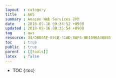 ```yaml
---
layout  : category
title   : AWS
summary : Amazon Web Services 관련
date    : 2018-09-16 09:34:52 +0900
updated : 2018-09-16 09:35:54 +0900
tag     : aws
resource: 34/D8B0AF-EBCB-41AD-86F6-8E1B96A4B085
toc     : true
public  : true
parent  : [[tools]]
latex   : false
---
```

* TOC
{:toc}

